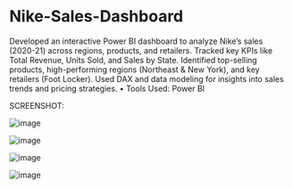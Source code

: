 # Nike-Sales-Dashboard

Developed an interactive Power BI dashboard to analyze Nike’s sales (2020-21) across regions, products, and 
retailers. Tracked key KPIs like Total Revenue, Units Sold, and Sales by State. Identified top-selling products, 
high-performing regions (Northeast & New York), and key retailers (Foot Locker). Used DAX and data 
modeling for insights into sales trends and pricing strategies. 
• Tools Used: Power BI 

SCREENSHOT:

![image](https://github.com/user-attachments/assets/e5a39b32-32bf-4870-841a-c8035fa38616)

![image](https://github.com/user-attachments/assets/35da6d45-0d4d-4df1-b1c0-573cc34b2b3e)

![image](https://github.com/user-attachments/assets/e1de7200-0d1e-477e-b969-d53d4d7ca20f)

![image](https://github.com/user-attachments/assets/0e384d8a-c949-4d87-8729-343133991b29)



